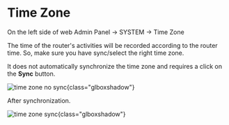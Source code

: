 # Time Zone

On the left side of web Admin Panel -> SYSTEM -> Time Zone

The time of the router's activities will be recorded according to the router time. So, make sure you have sync/select the right time zone.

It does not automatically synchronize the time zone and requires a click on the **Sync** button.

![time zone no sync](https://static.gl-inet.com/docs/en/4/tutorials/time_zone/time_zone_no_sync.png){class="glboxshadow"}

After synchronization.

![time zone sync](https://static.gl-inet.com/docs/en/4/tutorials/time_zone/time_zone_sync.png){class="glboxshadow"}

